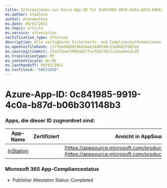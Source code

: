```yaml
---
title: Informationen zur Azure-App-ID für 0c841985-9919-4c0a-b87d-b06b301148b3
ms.author: elmalova
author: elenamalova
ms.date: 09/02/2021
ms.topic: article
ms.service: attestation
certification_type: attested
description: Alle verfügbaren Sicherheits- und Complianceinformationen für 0c841985-9919-4c0a-b87d-b06b301148b3.
ms.openlocfilehash: c1ff9ee0950c98494ae2448f48c51b84827d07eb
ms.sourcegitcommit: 23a1fdeaf3905ab5f7acfbb378c7c23aaedcdc29
ms.translationtype: MT
ms.contentlocale: de-DE
ms.lasthandoff: 09/03/2021
ms.locfileid: "58872850"
---
```

# <a name="azure-app-id-0c841985-9919-4c0a-b87d-b06b301148b3"></a>Azure-App-ID: 0c841985-9919-4c0a-b87d-b06b301148b3


### <a name="apps-associated-with-this-id"></a>Apps, die dieser ID zugeordnet sind:
| **App-Name** | **Zertifiziert** | **Ansicht in AppSource** |
|--------------|---------------|-----------------------|
| [InStation](https://docs.microsoft.com/microsoft-365-app-certification/forward/WA200001701) |  | [https://appsource.microsoft.com/product/office/WA200001701](https://appsource.microsoft.com/product/office/WA200001701) |

### <a name="microsoft-365-app-compliance-status"></a>Microsoft 365 App-Compliancestatus
- Publisher Attestaton Status: Completed
